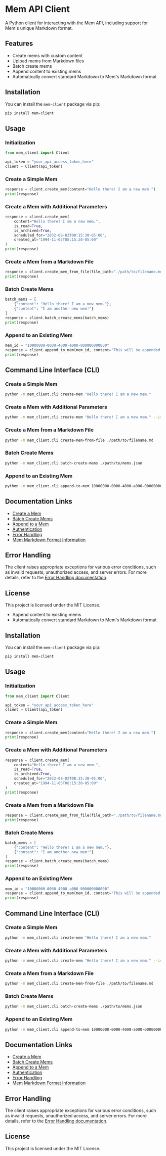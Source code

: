 # Mem API Client

A Python client for interacting with the Mem API, including support for Mem's unique Markdown format.

## Features

- Create mems with custom content
- Upload mems from Markdown files
- Batch create mems
- Append content to existing mems
- Automatically convert standard Markdown to Mem's Markdown format

## Installation

You can install the `mem-client` package via pip:

```bash
pip install mem-client
```

## Usage

### Initialization

```python
from mem_client import Client

api_token = "your_api_access_token_here"
client = Client(api_token)
```

### Create a Simple Mem

```python
response = client.create_mem(content="Hello there! I am a new mem.")
print(response)
```

### Create a Mem with Additional Parameters

```python
response = client.create_mem(
    content="Hello there! I am a new mem.",
    is_read=True,
    is_archived=True,
    scheduled_for="2032-08-02T08:15:30-05:00",
    created_at="1994-11-05T08:15:30-05:00"
)
print(response)
```

### Create a Mem from a Markdown File

```python
response = client.create_mem_from_file(file_path="./path/to/filename.md")
print(response)
```

### Batch Create Mems

```python
batch_mems = [
    {"content": "Hello there! I am a new mem."},
    {"content": "I am another new mem!"}
]
response = client.batch_create_mems(batch_mems)
print(response)
```

### Append to an Existing Mem

```python
mem_id = "10000000-0000-4000-a000-000000000000"
response = client.append_to_mem(mem_id, content="This will be appended to the end of the mem!")
print(response)
```

## Command Line Interface (CLI)

### Create a Simple Mem

```bash
python -m mem_client.cli create-mem "Hello there! I am a new mem."
```

### Create a Mem with Additional Parameters

```bash
python -m mem_client.cli create-mem "Hello there! I am a new mem." --is-read --is-archived --scheduled-for "2032-08-02T08:15:30-05:00" --created-at "1994-11-05T08:15:30-05:00"
```

### Create a Mem from a Markdown File

```bash
python -m mem_client.cli create-mem-from-file ./path/to/filename.md
```

### Batch Create Mems

```bash
python -m mem_client.cli batch-create-mems ./path/to/mems.json
```

### Append to an Existing Mem

```bash
python -m mem_client.cli append-to-mem 10000000-0000-4000-a000-000000000000 "This will be appended to the end of the mem!"
```

## Documentation Links

- [Create a Mem](https://docs.mem.ai/docs/api/mems/create)
- [Batch Create Mems](https://docs.mem.ai/docs/api/mems/batch-create)
- [Append to a Mem](https://docs.mem.ai/docs/api/mems/append)
- [Authentication](https://docs.mem.ai/docs/general/authentication)
- [Error Handling](https://docs.mem.ai/docs/general/handling-errors)
- [Mem Markdown Format Information](https://docs.mem.ai/docs/general/mem-markdown-format)

## Error Handling

The client raises appropriate exceptions for various error conditions, such as invalid requests, unauthorized access, and server errors. For more details, refer to the [Error Handling documentation](https://docs.mem.ai/docs/general/handling-errors).

## License

This project is licensed under the MIT License.
- Append content to existing mems
- Automatically convert standard Markdown to Mem's Markdown format

## Installation

You can install the `mem-client` package via pip:

```bash
pip install mem-client
```

## Usage

### Initialization

```python
from mem_client import Client

api_token = "your_api_access_token_here"
client = Client(api_token)
```

### Create a Simple Mem

```python
response = client.create_mem(content="Hello there! I am a new mem.")
print(response)
```

### Create a Mem with Additional Parameters

```python
response = client.create_mem(
    content="Hello there! I am a new mem.",
    is_read=True,
    is_archived=True,
    scheduled_for="2032-08-02T08:15:30-05:00",
    created_at="1994-11-05T08:15:30-05:00"
)
print(response)
```

### Create a Mem from a Markdown File

```python
response = client.create_mem_from_file(file_path="./path/to/filename.md")
print(response)
```

### Batch Create Mems

```python
batch_mems = [
    {"content": "Hello there! I am a new mem."},
    {"content": "I am another new mem!"}
]
response = client.batch_create_mems(batch_mems)
print(response)
```

### Append to an Existing Mem

```python
mem_id = "10000000-0000-4000-a000-000000000000"
response = client.append_to_mem(mem_id, content="This will be appended to the end of the mem!")
print(response)
```

## Command Line Interface (CLI)

### Create a Simple Mem

```bash
python -m mem_client.cli create-mem "Hello there! I am a new mem."
```

### Create a Mem with Additional Parameters

```bash
python -m mem_client.cli create-mem "Hello there! I am a new mem." --is-read --is-archived --scheduled-for "2032-08-02T08:15:30-05:00" --created-at "1994-11-05T08:15:30-05:00"
```

### Create a Mem from a Markdown File

```bash
python -m mem_client.cli create-mem-from-file ./path/to/filename.md
```

### Batch Create Mems

```bash
python -m mem_client.cli batch-create-mems ./path/to/mems.json
```

### Append to an Existing Mem

```bash
python -m mem_client.cli append-to-mem 10000000-0000-4000-a000-000000000000 "This will be appended to the end of the mem!"
```

## Documentation Links

- [Create a Mem](https://docs.mem.ai/docs/api/mems/create)
- [Batch Create Mems](https://docs.mem.ai/docs/api/mems/batch-create)
- [Append to a Mem](https://docs.mem.ai/docs/api/mems/append)
- [Authentication](https://docs.mem.ai/docs/general/authentication)
- [Error Handling](https://docs.mem.ai/docs/general/handling-errors)
- [Mem Markdown Format Information](https://docs.mem.ai/docs/general/mem-markdown-format)

## Error Handling

The client raises appropriate exceptions for various error conditions, such as invalid requests, unauthorized access, and server errors. For more details, refer to the [Error Handling documentation](https://docs.mem.ai/docs/general/handling-errors).

## License

This project is licensed under the MIT License.
